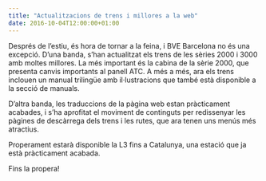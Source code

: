```yaml
---
title: "Actualitzacions de trens i millores a la web"
date: 2016-10-04T12:00:00+01:00
---
```

Després de l’estiu, és hora de tornar a la feina, i BVE Barcelona no és una excepció. D’una banda, s’han actualitzat els trens de les sèries 2000 i 3000 amb moltes millores. La més important és la cabina de la sèrie 2000, que presenta canvis importants al panell ATC. A més a més, ara els trens inclouen un manual trilingüe amb il·lustracions que també està disponible a la secció de manuals.

D’altra banda, les traduccions de la pàgina web estan pràcticament acabades, i s’ha aprofitat el moviment de continguts per redissenyar les pàgines de descàrrega dels trens i les rutes, que ara tenen uns menús més atractius.

Properament estarà disponible la L3 fins a Catalunya, una estació que ja està pràcticament acabada.

Fins la propera!
